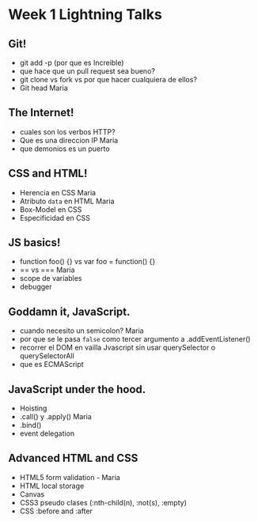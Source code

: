 # Week 1 Lightning Talks

##  Git!

- git add -p (por que es Increible)
- que hace que un pull request sea bueno?
- git clone vs fork vs por que hacer cualquiera de ellos? 
- Git head Maria

## The Internet!

- cuales son los verbos HTTP?
- Que es una direccion IP Maria
- que demonios es un puerto

## CSS and HTML!

- Herencia en CSS Maria
- Atributo `data` en HTML Maria
- Box-Model en CSS
- Especificidad en CSS

## JS basics!

- function foo() {} vs var foo = function() {} 
- == vs === Maria
- scope de variables
- debugger

## Goddamn it, JavaScript.

- cuando necesito un semicolon? Maria
- por que se le pasa `false` como tercer argumento a .addEventListener()
- recorrer el DOM en vailla Jvascript sin usar querySelector o querySelectorAll
- que es ECMAScript

## JavaScript under the hood.

- Hoisting
- .call() y .apply() Maria
- .bind()
- event delegation

## Advanced HTML and CSS

- HTML5 form validation - Maria
- HTML local storage
- Canvas
- CSS3 pseudo clases (:nth-child(n), :not(s), :empty)
- CSS :before and :after


